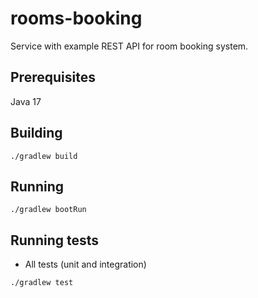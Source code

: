 rooms-booking
==============================

Service with example REST API for room booking system.

## Prerequisites

Java 17

## Building

```./gradlew build```

## Running

```./gradlew bootRun```

## Running tests

* All tests (unit and integration)

```./gradlew test```
